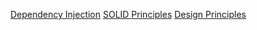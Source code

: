 [Dependency Injection](https://www.youtube.com/watch?v=eQ90v7HQT-Q)
[SOLID Principles](https://www.youtube.com/watch?v=_jDNAf3CzeY&t=94s)
[Design Principles](https://www.youtube.com/watch?v=v9ejT8FO-7I&list=PLrhzvIcii6GNjpARdnO4ueTUAVR9eMBpc)
